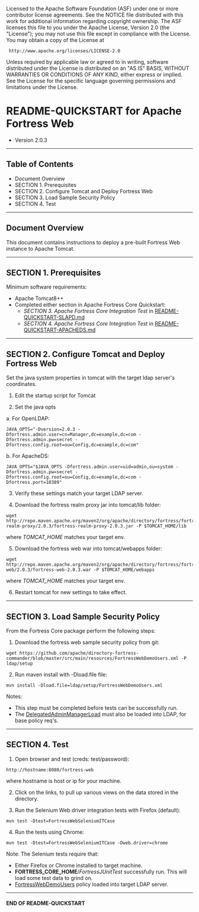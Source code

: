    Licensed to the Apache Software Foundation (ASF) under one
   or more contributor license agreements.  See the NOTICE file
   distributed with this work for additional information
   regarding copyright ownership.  The ASF licenses this file
   to you under the Apache License, Version 2.0 (the
   "License"); you may not use this file except in compliance
   with the License.  You may obtain a copy of the License at

     http://www.apache.org/licenses/LICENSE-2.0

   Unless required by applicable law or agreed to in writing,
   software distributed under the License is distributed on an
   "AS IS" BASIS, WITHOUT WARRANTIES OR CONDITIONS OF ANY
   KIND, either express or implied.  See the License for the
   specific language governing permissions and limitations
   under the License.

# README-QUICKSTART for Apache Fortress Web
 * Version 2.0.3

-------------------------------------------------------------------------------
## Table of Contents

 * Document Overview
 * SECTION 1. Prerequisites
 * SECTION 2. Configure Tomcat and Deploy Fortress Web
 * SECTION 3. Load Sample Security Policy
 * SECTION 4. Test

___________________________________________________________________________________
## Document Overview

This document contains instructions to deploy a pre-built Fortress Web instance to Apache Tomcat.

-------------------------------------------------------------------------------
## SECTION 1. Prerequisites

Minimum software requirements:
 * Apache Tomcat8++
 * Completed either section in Apache Fortress Core Quickstart:
    * *SECTION 3. Apache Fortress Core Integration Test* in [README-QUICKSTART-SLAPD.md](https://github.com/apache/directory-fortress-core/blob/master/README-QUICKSTART-SLAPD.md)
    * *SECTION 4. Apache Fortress Core Integration Test* in [README-QUICKSTART-APACHEDS.md](https://github.com/apache/directory-fortress-core/blob/master/README-QUICKSTART-APACHEDS.md)

___________________________________________________________________________________
## SECTION 2. Configure Tomcat and Deploy Fortress Web

Set the java system properties in tomcat with the target ldap server's coordinates.

1. Edit the startup script for Tomcat

2. Set the java opts

 a. For OpenLDAP:

 ```
 JAVA_OPTS="-Dversion=2.0.3 -Dfortress.admin.user=cn=Manager,dc=example,dc=com -Dfortress.admin.pw=secret -Dfortress.config.root=ou=Config,dc=example,dc=com"
 ```

 b. For ApacheDS:
 ```
 JAVA_OPTS="$JAVA_OPTS -Dfortress.admin.user=uid=admin,ou=system -Dfortress.admin.pw=secret -Dfortress.config.root=ou=Config,dc=example,dc=com -Dfortress.port=10389"
 ```

3. Verify these settings match your target LDAP server.

4. Download the fortress realm proxy jar into tomcat/lib folder:

  ```
  wget http://repo.maven.apache.org/maven2/org/apache/directory/fortress/fortress-realm-proxy/2.0.3/fortress-realm-proxy-2.0.3.jar -P $TOMCAT_HOME/lib
  ```

  where *TOMCAT_HOME* matches your target env.

5. Download the fortress web war into tomcat/webapps folder:

  ```
  wget http://repo.maven.apache.org/maven2/org/apache/directory/fortress/fortress-web/2.0.3/fortress-web-2.0.3.war -P $TOMCAT_HOME/webapps
  ```

  where *TOMCAT_HOME* matches your target env.

6. Restart tomcat for new settings to take effect.

___________________________________________________________________________________
## SECTION 3. Load Sample Security Policy

From the Fortress Core package perform the following steps:

1. Download the fortress web sample security policy from git:

 ```
 wget https://github.com/apache/directory-fortress-commander/blob/master/src/main/resources/FortressWebDemoUsers.xml -P ldap/setup
 ```

2. Run maven install with -Dload.file file:

 ```
 mvn install -Dload.file=ldap/setup/FortressWebDemoUsers.xml
 ```

 Notes:
  * This step must be completed before tests can be successfully run.
  * The [DelegatedAdminManagerLoad](https://github.com/apache/directory-fortress-core/blob/master/ldap/setup/DelegatedAdminManagerLoad.xml) must also be loaded into LDAP, for base policy req's.

___________________________________________________________________________________
## SECTION 4. Test

1. Open browser and test (creds: test/password):

 ```
 http://hostname:8080/fortress-web
 ```

 where hostname is host or ip for your machine.

2. Click on the links, to pull up various views on the data stored in the directory.

3. Run the Selenium Web driver integration tests with Firefox (default):

 ```
 mvn test -Dtest=FortressWebSeleniumITCase
 ```

4. Run the tests using Chrome:

 ```
 mvn test -Dtest=FortressWebSeleniumITCase -Dweb.driver=chrome
 ```

 Note: The Selenium tests require that:
 * Either Firefox or Chrome installed to target machine.
 * **FORTRESS_CORE_HOME**/*FortressJUnitTest* successfully run.  This will load some test data to grind on.
 * [FortressWebDemoUsers](./src/main/resources/FortressWebDemoUsers.xml) policy loaded into target LDAP server.

___________________________________________________________________________________
#### END OF README-QUICKSTART